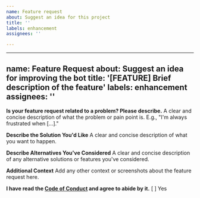 ```yaml
---
name: Feature request
about: Suggest an idea for this project
title: ''
labels: enhancement
assignees: ''

---
```


---
name: Feature Request
about: Suggest an idea for improving the bot
title: '[FEATURE] Brief description of the feature'
labels: enhancement
assignees: ''
---

**Is your feature request related to a problem? Please describe.**
A clear and concise description of what the problem or pain point is. E.g., "I'm always frustrated when [...]."

**Describe the Solution You'd Like**
A clear and concise description of what you want to happen.

**Describe Alternatives You've Considered**
A clear and concise description of any alternative solutions or features you've considered.

**Additional Context**
Add any other context or screenshots about the feature request here.

**I have read the [Code of Conduct](CODE_OF_CONDUCT.md) and agree to abide by it.**
[ ] Yes
